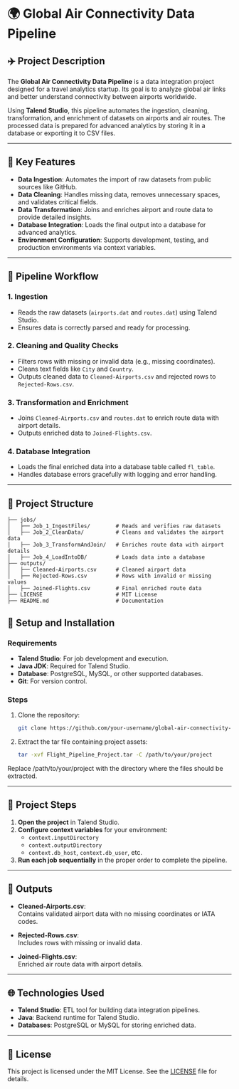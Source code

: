 # 🌍 Global Air Connectivity Data Pipeline

## ✈️ **Project Description**

The **Global Air Connectivity Data Pipeline** is a data integration project designed for a travel analytics startup. Its goal is to analyze global air links and better understand connectivity between airports worldwide.

Using **Talend Studio**, this pipeline automates the ingestion, cleaning, transformation, and enrichment of datasets on airports and air routes. The processed data is prepared for advanced analytics by storing it in a database or exporting it to CSV files.

---

## 🔑 **Key Features**
- **Data Ingestion**: Automates the import of raw datasets from public sources like GitHub.
- **Data Cleaning**: Handles missing data, removes unnecessary spaces, and validates critical fields.
- **Data Transformation**: Joins and enriches airport and route data to provide detailed insights.
- **Database Integration**: Loads the final output into a database for advanced analytics.
- **Environment Configuration**: Supports development, testing, and production environments via context variables.

---

## 🚀 **Pipeline Workflow**

### **1. Ingestion**
- Reads the raw datasets (`airports.dat` and `routes.dat`) using Talend Studio.
- Ensures data is correctly parsed and ready for processing.

### **2. Cleaning and Quality Checks**
- Filters rows with missing or invalid data (e.g., missing coordinates).
- Cleans text fields like `City` and `Country`.
- Outputs cleaned data to `Cleaned-Airports.csv` and rejected rows to `Rejected-Rows.csv`.

### **3. Transformation and Enrichment**
- Joins `Cleaned-Airports.csv` and `routes.dat` to enrich route data with airport details.
- Outputs enriched data to `Joined-Flights.csv`.

### **4. Database Integration**
- Loads the final enriched data into a database table called `fl_table`.
- Handles database errors gracefully with logging and error handling.

---

## 📂 **Project Structure**

```plaintext
├── jobs/
│   ├── Job_1_IngestFiles/        # Reads and verifies raw datasets
│   ├── Job_2_CleanData/          # Cleans and validates the airport data
│   ├── Job_3_TransformAndJoin/   # Enriches route data with airport details
│   ├── Job_4_LoadIntoDB/         # Loads data into a database
├── outputs/
│   ├── Cleaned-Airports.csv      # Cleaned airport data
│   ├── Rejected-Rows.csv         # Rows with invalid or missing values
│   ├── Joined-Flights.csv        # Final enriched route data
├── LICENSE                       # MIT License
├── README.md                     # Documentation
```
## 🔧 Setup and Installation

### Requirements
- **Talend Studio**: For job development and execution.
- **Java JDK**: Required for Talend Studio.
- **Database**: PostgreSQL, MySQL, or other supported databases.
- **Git**: For version control.

### Steps
1. Clone the repository:
   ```bash
   git clone https://github.com/your-username/global-air-connectivity-data-pipeline.git
   ```

2. Extract the tar file containing project assets:

   ```bash
   tar -xvf Flight_Pipeline_Project.tar -C /path/to/your/project
   ```

Replace /path/to/your/project with the directory where the files should be extracted.


---
## 🚀 Project Steps

1. **Open the project** in Talend Studio.
2. **Configure context variables** for your environment:
   - `context.inputDirectory`
   - `context.outputDirectory`
   - `context.db_host`, `context.db_user`, etc.
3. **Run each job sequentially** in the proper order to complete the pipeline.

---

## 🌟 Outputs

- **Cleaned-Airports.csv**:  
  Contains validated airport data with no missing coordinates or IATA codes.

- **Rejected-Rows.csv**:  
  Includes rows with missing or invalid data.

- **Joined-Flights.csv**:  
  Enriched air route data with airport details.

---

## 🌐 Technologies Used

- **Talend Studio**: ETL tool for building data integration pipelines.
- **Java**: Backend runtime for Talend Studio.
- **Databases**: PostgreSQL or MySQL for storing enriched data.

---

## 📜 License

This project is licensed under the MIT License. See the [LICENSE](LICENSE) file for details.
